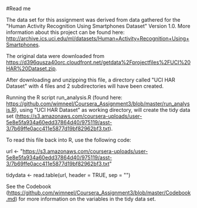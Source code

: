 #Read me

The data set for this assignment was derived from data gathered for the "Human Activity Recognition Using Smartphones Dataset" Version 1.0. More information about this project can be found here: http://archive.ics.uci.edu/ml/datasets/Human+Activity+Recognition+Using+Smartphones.

The original data were downloaded from https://d396qusza40orc.cloudfront.net/getdata%2Fprojectfiles%2FUCI%20HAR%20Dataset.zip.

After downloading and unzipping this file, a directory called "UCI HAR Dataset" with 4 files and 2 subdirectories will have been created.

Running the R script run_analysis.R (found here: https://github.com/wimneel/Coursera_Assignment3/blob/master/run_analysis.R), using "UCI HAR Dataset" as working directory, will create the tidy data set (https://s3.amazonaws.com/coursera-uploads/user-5e8e5fa934a60edd37864d40/975119/asst-3/7b69ffe0acc411e5877d19bf82962bf3.txt).

To read this file back into R, use the following code:
 
url <- "https://s3.amazonaws.com/coursera-uploads/user-5e8e5fa934a60edd37864d40/975119/asst-3/7b69ffe0acc411e5877d19bf82962bf3.txt"

tidydata <- read.table(url, header = TRUE, sep = "")

See the Codebook (https://github.com/wimneel/Coursera_Assignment3/blob/master/Codebook.md) for more information on the variables in the tidy data set.
